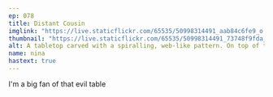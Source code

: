 ```yaml
---
ep: 078
title: Distant Cousin
imglink: "https://live.staticflickr.com/65535/50998314491_aab84c6fe9_o.jpg"
thumbnail: "https://live.staticflickr.com/65535/50998314491_73748f9fda_q.jpg"
alt: A tabletop carved with a spiralling, web-like pattern. On top of the table sits a polaroid photograph of a scribbled out picture, labelled with the words "78: Distant Cousin."
name: nina
hastext: true
---
```

I'm a big fan of that evil table